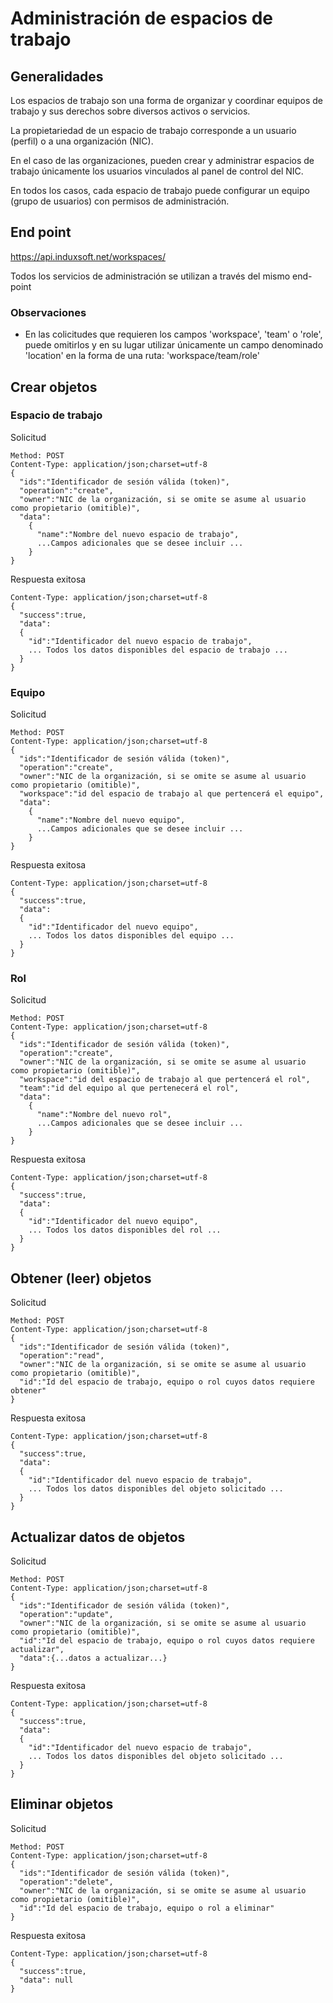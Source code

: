 # Administración de espacios de trabajo
## Generalidades
Los espacios de trabajo son una forma de organizar y coordinar equipos de trabajo y sus derechos sobre diversos activos o servicios.

La propietariedad de un espacio de trabajo corresponde a un usuario (perfil) o a una organización (NIC).

En el caso de las organizaciones, pueden crear y administrar espacios de trabajo únicamente los usuarios vinculados al panel de control del NIC.

En todos los casos, cada espacio de trabajo puede configurar un equipo (grupo de usuarios) con permisos de administración.

## End point

https://api.induxsoft.net/workspaces/

Todos los servicios de administración se utilizan a través del mismo end-point

### Observaciones
* En las colicitudes que requieren los campos 'workspace', 'team' o 'role', puede omitirlos y en su lugar utilizar únicamente un campo denominado 'location' en la forma de una ruta: 'workspace/team/role'

## Crear objetos

### Espacio de trabajo

Solicitud
```
Method: POST
Content-Type: application/json;charset=utf-8
{
  "ids":"Identificador de sesión válida (token)",
  "operation":"create",
  "owner":"NIC de la organización, si se omite se asume al usuario como propietario (omitible)",
  "data":
    {
      "name":"Nombre del nuevo espacio de trabajo",
      ...Campos adicionales que se desee incluir ...
    }
}
```

Respuesta exitosa

```
Content-Type: application/json;charset=utf-8
{
  "success":true,
  "data":
  {
    "id":"Identificador del nuevo espacio de trabajo",
    ... Todos los datos disponibles del espacio de trabajo ...
  }
}
```

### Equipo

Solicitud
```
Method: POST
Content-Type: application/json;charset=utf-8
{
  "ids":"Identificador de sesión válida (token)",
  "operation":"create",
  "owner":"NIC de la organización, si se omite se asume al usuario como propietario (omitible)",
  "workspace":"id del espacio de trabajo al que pertencerá el equipo",
  "data":
    {
      "name":"Nombre del nuevo equipo",
      ...Campos adicionales que se desee incluir ...
    }
}
```

Respuesta exitosa

```
Content-Type: application/json;charset=utf-8
{
  "success":true,
  "data":
  {
    "id":"Identificador del nuevo equipo",
    ... Todos los datos disponibles del equipo ...
  }
}
```


### Rol

Solicitud
```
Method: POST
Content-Type: application/json;charset=utf-8
{
  "ids":"Identificador de sesión válida (token)",
  "operation":"create",
  "owner":"NIC de la organización, si se omite se asume al usuario como propietario (omitible)",
  "workspace":"id del espacio de trabajo al que pertencerá el rol",
  "team":"id del equipo al que pertenecerá el rol",
  "data":
    {
      "name":"Nombre del nuevo rol",
      ...Campos adicionales que se desee incluir ...
    }
}
```

Respuesta exitosa

```
Content-Type: application/json;charset=utf-8
{
  "success":true,
  "data":
  {
    "id":"Identificador del nuevo equipo",
    ... Todos los datos disponibles del rol ...
  }
}
```

## Obtener (leer) objetos

Solicitud
```
Method: POST
Content-Type: application/json;charset=utf-8
{
  "ids":"Identificador de sesión válida (token)",
  "operation":"read",
  "owner":"NIC de la organización, si se omite se asume al usuario como propietario (omitible)",
  "id":"Id del espacio de trabajo, equipo o rol cuyos datos requiere obtener"
}
```

Respuesta exitosa

```
Content-Type: application/json;charset=utf-8
{
  "success":true,
  "data":
  {
    "id":"Identificador del nuevo espacio de trabajo",
    ... Todos los datos disponibles del objeto solicitado ...
  }
}
```

## Actualizar datos de objetos

Solicitud
```
Method: POST
Content-Type: application/json;charset=utf-8
{
  "ids":"Identificador de sesión válida (token)",
  "operation":"update",
  "owner":"NIC de la organización, si se omite se asume al usuario como propietario (omitible)",
  "id":"Id del espacio de trabajo, equipo o rol cuyos datos requiere actualizar",
  "data":{...datos a actualizar...}
}
```

Respuesta exitosa

```
Content-Type: application/json;charset=utf-8
{
  "success":true,
  "data":
  {
    "id":"Identificador del nuevo espacio de trabajo",
    ... Todos los datos disponibles del objeto solicitado ...
  }
}
```
## Eliminar objetos

Solicitud
```
Method: POST
Content-Type: application/json;charset=utf-8
{
  "ids":"Identificador de sesión válida (token)",
  "operation":"delete",
  "owner":"NIC de la organización, si se omite se asume al usuario como propietario (omitible)",
  "id":"Id del espacio de trabajo, equipo o rol a eliminar"
}
```

Respuesta exitosa

```
Content-Type: application/json;charset=utf-8
{
  "success":true,
  "data": null
}
```
